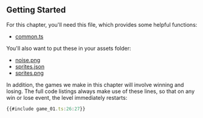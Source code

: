 ## Getting Started

For this chapter, you'll need this file, which provides some helpful functions:

- [common.ts](./common.ts)

You'll also want to put these in your assets folder:

- [noise.png](../assets/noise.png)
- [sprites.json](../assets/sprites.json)
- [sprites.png](../assets/sprites.png)

In addition, the games we make in this chapter will involve winning and losing.  The full code listings always make use of these lines, so that on any win or lose event, the level immediately restarts:

```typescript
{{#include game_01.ts:26:27}}
```

